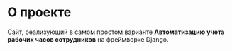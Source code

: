 # О проекте
Сайт, реализующий в самом простом варианте **Автоматизацию учета рабочих часов сотрудников** на фреймворке Django.
